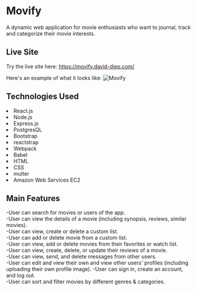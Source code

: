 # Movify
A dynamic web application for movie enthusiasts who want to journal, track and categorize their movie interests. 

## Live Site
Try the live site here: https://movify.david-diep.com/

Here's an example of what it looks like: ![Movify](https://i.imgur.com/X8mV569.png "Movify") 

## Technologies Used
<li>React.js</li>
<li>Node.js</li>
<li>Express.js</li>
<li>PostgresQL</li>
<li>Bootstrap</li>
<li>reactstrap</li>
<li>Webpack</li>
<li>Babel</li>
<li>HTML</li>
<li>CSS</li>
<li>multer</li>
<li>Amazon Web Services EC2</li>

## Main Features
-User can search for movies or users of the app.  
-User can view the details of a movie (including synopsis, reviews, similar movies).  
-User can view, create or delete a custom list.   
-User can add or delete movie from a custom list.   
-User can view, add or delete movies from their favorites or watch list.   
-User can view, create, delete, or update their reviews of a movie.   
-User can view, send, and delete messages from other users.   
-User can edit and view their own and view other users' profiles (including uploading their own profile image).
-User can sign in, create an account, and log out.   
-User can sort and filter movies by different genres & categories.

